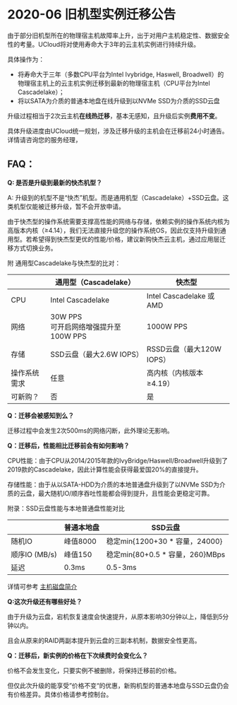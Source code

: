 # 2020-06 旧机型实例迁移公告

由于部分旧机型所在的物理宿主机故障率上升，出于对用户主机稳定性、数据安全性的考量。UCloud将对使用寿命大于3年的云主机实例进行持续升级。

具体操作为：

  - 将寿命大于三年（多数CPU平台为Intel Ivybridge, Haswell, Broadwell）的物理宿主机上的云主机实例迁移到最新的物理宿主机（CPU平台为Intel Cascadelake）；
  - 将以SATA为介质的普通本地盘在线升级到以NVMe SSD为介质的SSD云盘

升级过程相当于2次云主机**在线热迁移**，基本无感知，且升级后实例**费用不变**。

具体升级进度由UCloud统一规划，涉及迁移升级的主机会在迁移前24小时通告。详情请咨询您的服务经理，

## FAQ：

**Q: 是否是升级到最新的快杰机型？**

A: 升级到的机型不是“快杰”机型。而是通用机型（Cascadelake）+SSD云盘。这类机型仅能被迁移升级，暂不会开放申请。

由于快杰型的操作系统需要支撑高性能的网络与存储，依赖实例的操作系统内核为高版本内核（≥4.14），我们无法直接升级您的操作系统OS，因此仅支持升级到通用型。若希望得到快杰型更优的性能/价格，建议新购快杰云主机，通过应用层迁移方式切换业务。

附 通用型Cascadelake与快杰型的比对：

| | 通用型（Cascadelake） | 快杰型 | 
| ----------- | -------------------- | ---------------- |
| CPU	| Intel Cascadelake	| Intel Cascadelake 或 AMD |
| 网络 | 30W PPS <br/> 可开启网络增强提升至100W PPS | 1000W PPS|
| 存储 | SSD云盘（最大2.6W IOPS）|	RSSD云盘（最大120W IOPS） |
| 操作系统需求 | 任意 | 高内核（内核版本≥4.19） |
| 可新购？| 否 | 是 |

**Q：迁移会被感知到么？**

迁移过程中会发生2次500ms的网络闪断，此外理论无影响。

**Q：迁移后，性能相比迁移前会有如何影响？**

CPU性能：由于CPU从2014/2015年款的IvyBridge/Haswell/Broadwell升级到了2019款的Cascadelake，因此计算性能会获得最爱国20%的直接提升。

存储性能：由于从以SATA-HDD为介质的本地普通盘升级到了以NVMe SSD为介质的云盘，最大随机IO/顺序吞吐性能都会得到提升，且性能会更稳定可靠。

附录：SSD云盘性能与本地普通盘性能对比

| | 普通本地盘 | SSD云盘 |
| ----------- | -------------------- | ---------------- |
| 随机IO | 峰值8000 | 稳定min{1200+30 * 容量，24000} |
| 顺序IO (MB/s) |  峰值150 | 稳定min{80+0.5 * 容量，260}MBps
| 延迟 |	0.3ms | 0.5-3ms |

详情可参考 [主机磁盘简介](/uhost/introduction/disk)

**Q:这次升级还有哪些好处？**

由于升级为云盘，宕机恢复速度会快速提升，从原本影响30分钟以上，降低到5分钟以内。

且会从原来的RAID两副本提升到云盘的三副本机制，数据安全性更高。

**Q：迁移后，新实例的价格在下次续费时会变化么？**

价格不会发生变化，只要实例不被删除，将保持迁移前的价格。

但仅此次升级的能享受”价格不变“的优惠，新购机型的普通本地盘与SSD云盘仍会有价格差异。具体价格请参考控制台。
